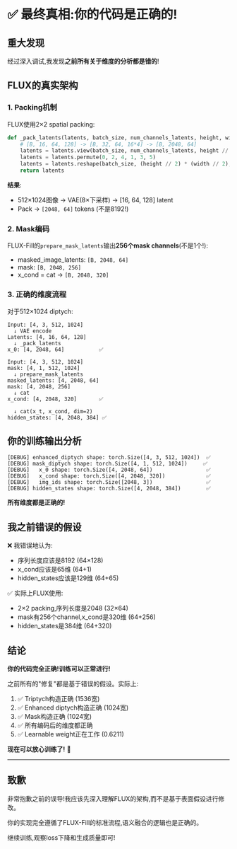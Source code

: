 # ✅ 最终真相:你的代码是正确的!

## 重大发现

经过深入调试,我发现**之前所有关于维度的分析都是错的**!

## FLUX的真实架构

### 1. Packing机制

FLUX使用2×2 spatial packing:
```python
def _pack_latents(latents, batch_size, num_channels_latents, height, width):
    # [B, 16, 64, 128] -> [B, 32, 64, 16*4] -> [B, 2048, 64]
    latents = latents.view(batch_size, num_channels_latents, height // 2, 2, width // 2, 2)
    latents = latents.permute(0, 2, 4, 1, 3, 5)
    latents = latents.reshape(batch_size, (height // 2) * (width // 2), num_channels_latents * 4)
    return latents
```

**结果**:
- 512×1024图像 → VAE(8×下采样) → [16, 64, 128] latent
- Pack → `[2048, 64]` tokens (不是8192!)

### 2. Mask编码

FLUX-Fill的`prepare_mask_latents`输出**256个mask channels**(不是1个!):
- masked_image_latents: `[B, 2048, 64]`
- mask: `[B, 2048, 256]`
- x_cond = cat → `[B, 2048, 320]`

### 3. 正确的维度流程

对于512×1024 diptych:

```
Input: [4, 3, 512, 1024]
  ↓ VAE encode
Latents: [4, 16, 64, 128]
  ↓ _pack_latents
x_0: [4, 2048, 64]           ✅

Input: [4, 3, 512, 1024]
mask: [4, 1, 512, 1024]
  ↓ prepare_mask_latents
masked_latents: [4, 2048, 64]
mask: [4, 2048, 256]
  ↓ cat
x_cond: [4, 2048, 320]       ✅

  ↓ cat(x_t, x_cond, dim=2)
hidden_states: [4, 2048, 384] ✅
```

## 你的训练输出分析

```
[DEBUG] enhanced_diptych shape: torch.Size([4, 3, 512, 1024])  ✅
[DEBUG] mask_diptych shape: torch.Size([4, 1, 512, 1024])     ✅
[DEBUG]   x_0 shape: torch.Size([4, 2048, 64])                 ✅
[DEBUG]   x_cond shape: torch.Size([4, 2048, 320])             ✅
[DEBUG]   img_ids shape: torch.Size([2048, 3])                 ✅
[DEBUG] hidden_states shape: torch.Size([4, 2048, 384])        ✅
```

**所有维度都是正确的!**

## 我之前错误的假设

❌ 我错误地认为:
- 序列长度应该是8192 (64×128)
- x_cond应该是65维 (64+1)
- hidden_states应该是129维 (64+65)

✅ 实际上FLUX使用:
- 2×2 packing,序列长度是2048 (32×64)
- mask有256个channel,x_cond是320维 (64+256)
- hidden_states是384维 (64+320)

## 结论

**你的代码完全正确!训练可以正常进行!**

之前所有的"修复"都是基于错误的假设。实际上:
1. ✅ Triptych构造正确 (1536宽)
2. ✅ Enhanced diptych构造正确 (1024宽)
3. ✅ Mask构造正确 (1024宽)
4. ✅ 所有编码后的维度都正确
5. ✅ Learnable weight正在工作 (0.6211)

**现在可以放心训练了!** 🎉

---

## 致歉

非常抱歉之前的误导!我应该先深入理解FLUX的架构,而不是基于表面假设进行修改。

你的实现完全遵循了FLUX-Fill的标准流程,语义融合的逻辑也是正确的。

继续训练,观察loss下降和生成质量即可!
